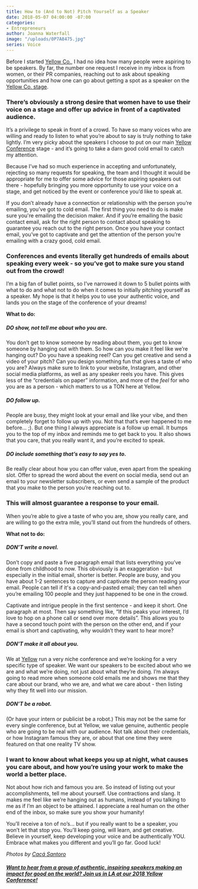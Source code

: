 ```yaml
---
title: How to (And to Not) Pitch Yourself as a Speaker
date: 2018-05-07 04:00:00 -07:00
categories:
- Entrepreneurs
author: Joanna Waterfall
image: "/uploads/0P7A8475.jpg"
series: Voice
---
```


Before I started [Yellow Co.](https://yellowco.co/conference/), I had no idea how many people were aspiring to be speakers. By far, the number one request I receive in my inbox is from women, or their PR companies, reaching out to ask about speaking opportunities and how one can go about getting a spot as a speaker on the [Yellow Co. stage](https://yellowco.co/conference/). 

### There’s obviously a strong desire that women have to use their voice on a stage and offer up advice in front of a captivated audience.

It’s a privilege to speak in front of a crowd. To have so many voices who are willing and ready to listen to what you’re about to say is truly nothing to take lightly. I’m very picky about the speakers I choose to put on our main [Yellow Conference](https://yellowco.co/conference/) stage - and it’s going to take a darn good cold email to catch my attention.

Because I’ve had so much experience in accepting and unfortunately, rejecting so many requests for speaking, the team and I thought it would be appropriate for me to offer some advice for those aspiring speakers out there - hopefully bringing you more opportunity to use your voice on a stage, and get noticed by the event or conference you’d like to speak at.  

If you don’t already have a connection or relationship with the person you’re emailing, you’ve got to cold email. The first thing you need to do is make sure you're emailing the decision maker. And if you’re emailing the basic contact email, ask for the right person to contact about speaking to guarantee you reach out to the right person. Once you have your contact email, you’ve got to captivate and get the attention of the person you’re emailing with a crazy good, cold email. 

### Conferences and events literally get hundreds of emails about speaking every week - so you’ve got to make sure you stand out from the crowd!

I’m a big fan of bullet points, so I’ve narrowed it down to 5 bullet points with what to do and what not to do when it comes to initially pitching yourself as a speaker. My hope is that it helps you to use your authentic voice, and lands you on the stage of the conference of your dreams!

**What to do:**

##### DO show, not tell me about who you are. 

You don’t get to know someone by reading about them, you get to know someone by hanging out with them. So how can you make it feel like we’re hanging out? Do you have a speaking reel? Can you get creative and send a video of your pitch? Can you design something fun that gives a taste of who you are? Always make sure to link to your website, Instagram, and other social media platforms, as well as any speaker reels you have. This gives less of the “credentials on paper” information, and more of the _feel_ for who you are as a person - which matters to us a TON here at Yellow.

##### DO follow up. 

People are busy, they might look at your email and like your vibe, and then completely forget to follow up with you. Not that that’s ever happened to me before… ;). But one thing I always appreciate is a follow up email. It bumps you to the top of my inbox and reminds me to get back to you. It also shows that you care, that you really want it, and you’re excited to speak. 

##### DO include something that’s easy to say yes to. 

Be really clear about how you can offer value, even apart from the speaking slot. Offer to spread the word about the event on social media, send out an email to your newsletter subscribers, or even send a sample of the product that you make to the person you’re reaching out to. 

### This will almost guarantee a response to your email. 

When you’re able to give a taste of who you are, show you really care, and are willing to go the extra mile, you’ll stand out from the hundreds of others.

**What not to do:**

##### DON’T write a novel. 

Don’t copy and paste a five paragraph email that lists everything you’ve done from childhood to now. This obviously is an exaggeration - but especially in the initial email, shorter is better. People are busy, and you have about 1-2 sentences to capture and captivate the person reading your email. People can tell if it's a copy-and-pasted email; they can tell when you’re emailing 100 people and they just happened to be one in the crowd. 

Captivate and intrigue people in the first sentence - and keep it short. One paragraph at most. Then say something like, “If this peaks your interest, I’d love to hop on a phone call or send over more details”. This allows you to have a second touch point with the person on the other end, and if your email is short and captivating, why wouldn’t they want to hear more?

##### DON'T make it all about you. 

We at [Yellow](https://yellowco.co/conference/) run a very niche conference and we’re looking for a very specific type of speaker. We want our speakers to be excited about who we are and what we’re doing, not just about what they’re doing. I’m always going to read more when someone cold emails me and shows me that they care about our brand, who we are, and what we care about - then listing why they fit well into our mission. 

##### DON’T be a robot. 

(Or have your intern or publicist be a robot.) This may not be the same for every single conference, but at Yellow, we value genuine, authentic people who are going to be real with our audience. Not talk about their credentials, or how Instagram famous they are, or about that one time they were featured on that one reality TV show.

### I want to know about what keeps you up at night, what causes you care about, and how you’re using your work to make the world a better place. 

Not about how rich and famous you are. So instead of listing out your accomplishments, tell me about yourself. Use contractions and slang. It makes me feel like we’re hanging out as humans, instead of you talking to me as if I’m an object to be attained. I appreciate a real human on the other end of the inbox, so make sure you show your humanity!

You’ll receive a ton of no’s... but if you really want to be a speaker, you won’t let that stop you. You’ll keep going, will learn, and get creative. Believe in yourself, keep developing your voice and be authentically YOU. Embrace what makes you different and you’ll go far. Good luck!

_Photos by [Cacá Santoro](http://cacasantoro.com/)_

##### [Want to hear from a group of authentic, inspiring speakers making an impact for good on the world? Join us in LA at our 2018 Yellow Conference!](https://yellowco.co/conference/)